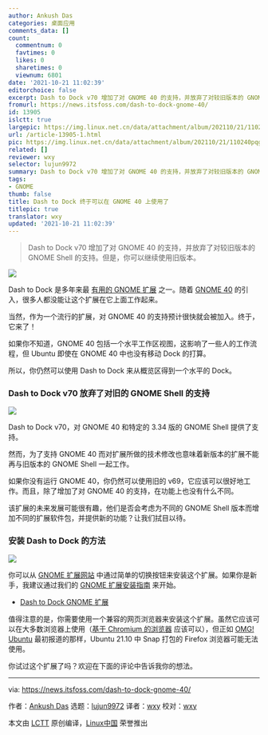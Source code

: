 ```yaml
---
author: Ankush Das
categories: 桌面应用
comments_data: []
count:
  commentnum: 0
  favtimes: 0
  likes: 0
  sharetimes: 0
  viewnum: 6801
date: '2021-10-21 11:02:39'
editorchoice: false
excerpt: Dash to Dock v70 增加了对 GNOME 40 的支持，并放弃了对较旧版本的 GNOME Shell 的支持。但是，你可以继续使用旧版本。
fromurl: https://news.itsfoss.com/dash-to-dock-gnome-40/
id: 13905
islctt: true
largepic: https://img.linux.net.cn/data/attachment/album/202110/21/110240pqgbhgeb0wftoh0a.png
url: /article-13905-1.html
pic: https://img.linux.net.cn/data/attachment/album/202110/21/110240pqgbhgeb0wftoh0a.png.thumb.jpg
related: []
reviewer: wxy
selector: lujun9972
summary: Dash to Dock v70 增加了对 GNOME 40 的支持，并放弃了对较旧版本的 GNOME Shell 的支持。但是，你可以继续使用旧版本。
tags:
- GNOME
thumb: false
title: Dash to Dock 终于可以在 GNOME 40 上使用了
titlepic: true
translator: wxy
updated: '2021-10-21 11:02:39'
---
```



> 
> Dash to Dock v70 增加了对 GNOME 40 的支持，并放弃了对较旧版本的 GNOME Shell 的支持。但是，你可以继续使用旧版本。
> 
> 
> 


![](https://img.linux.net.cn/data/attachment/album/202110/21/110240pqgbhgeb0wftoh0a.png)


Dash to Dock 是多年来最 [有用的 GNOME 扩展](https://itsfoss.com/best-gnome-extensions/) 之一。随着 [GNOME 40](https://news.itsfoss.com/gnome-40-release/) 的引入，很多人都没能让这个扩展在它上面工作起来。


当然，作为一个流行的扩展，对 GNOME 40 的支持预计很快就会被加入。终于，它来了！


如果你不知道，GNOME 40 包括一个水平工作区视图，这影响了一些人的工作流程，但 Ubuntu 即使在 GNOME 40 中也没有移动 Dock 的打算。


所以，你仍然可以使用 Dash to Dock 来从概览区得到一个水平的 Dock。


### Dash to Dock v70 放弃了对旧的 GNOME Shell 的支持


![](https://img.linux.net.cn/data/attachment/album/202110/21/110241opnfd0tffnvyvizn.jpg)


Dash to Dock v70，对 GNOME 40 和特定的 3.34 版的 GNOME Shell 提供了支持。


然而，为了支持 GNOME 40 而对扩展所做的技术修改也意味着新版本的扩展不能再与旧版本的 GNOME Shell 一起工作。


如果你没有运行 GNOME 40，你仍然可以使用旧的 v69，它应该可以很好地工作。而且，除了增加了对 GNOME 40 的支持，在功能上也没有什么不同。


该扩展的未来发展可能很有趣，他们是否会考虑为不同的 GNOME Shell 版本而增加不同的扩展软件包，并提供新的功能？让我们拭目以待。


### 安装 Dash to Dock 的方法


![](https://img.linux.net.cn/data/attachment/album/202110/21/110243prk7zaec954cuzau.png)


你可以从 [GNOME 扩展网站](https://extensions.gnome.org/extension/307/dash-to-dock/) 中通过简单的切换按钮来安装这个扩展。如果你是新手，我建议通过我们的 [GNOME 扩展安装指南](https://itsfoss.com/gnome-shell-extensions/) 来开始。


* [Dash to Dock GNOME 扩展](https://extensions.gnome.org/extension/307/dash-to-dock/)


值得注意的是，你需要使用一个兼容的网页浏览器来安装这个扩展。虽然它应该可以在大多数浏览器上使用（[基于 Chromium 的浏览器](https://news.itsfoss.com/chrome-like-browsers-2021/) 应该可以），但正如 [OMG! Ubuntu](https://www.omgubuntu.co.uk/2021/10/dash-to-dock-official-gnome-40-support?) 最初报道的那样，Ubuntu 21.10 中 Snap 打包的 Firefox 浏览器可能无法使用。


你试过这个扩展了吗？欢迎在下面的评论中告诉我你的想法。




---


via: <https://news.itsfoss.com/dash-to-dock-gnome-40/>


作者：[Ankush Das](https://news.itsfoss.com/author/ankush/) 选题：[lujun9972](https://github.com/lujun9972) 译者：[wxy](https://github.com/wxy) 校对：[wxy](https://github.com/wxy)


本文由 [LCTT](https://github.com/LCTT/TranslateProject) 原创编译，[Linux中国](https://linux.cn/) 荣誉推出